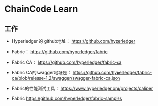 # ChainCode Learn

## 工作

* Hyperledger 的 github地址： https://github.com/hyperledger
* Fabric： https://github.com/hyperledger/fabric
* Fabric CA： https://github.com/hyperledger/fabric-ca
* Fabric CA的swagger地址是： https://github.com/hyperledger/fabric-ca/blob/release-1.2/swagger/swagger-fabric-ca.json
* Fabric的性能测试工具： https://www.hyperledger.org/projects/caliper

* Fabric https://github.com/hyperledger/fabric-samples


